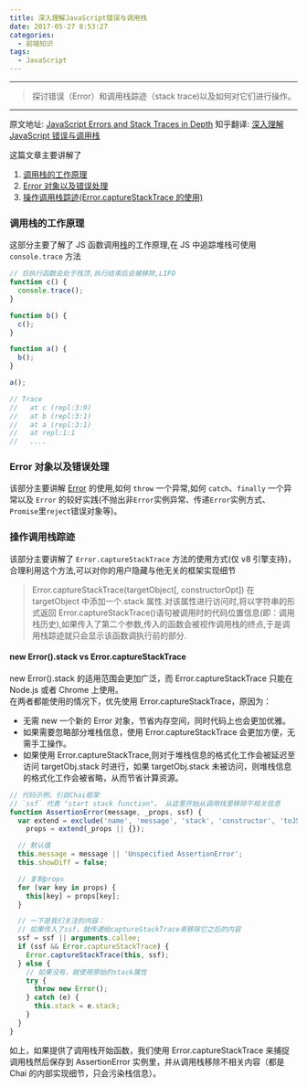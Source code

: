 ```yaml
---
title: 深入理解JavaScript错误与调用栈
date: 2017-05-27 8:53:27
categories:
  - 前端知识
tags:
  - JavaScript
---
```


---

> 探讨错误（Error）和调用栈踪迹（stack trace)以及如何对它们进行操作。

---

原文地址: [JavaScript Errors and Stack Traces in Depth](http://lucasfcosta.com/2017/02/17/JavaScript-Errors-and-Stack-Traces.html)
知乎翻译: [深入理解 JavaScript 错误与调用栈](https://zhuanlan.zhihu.com/p/27127139)

这篇文章主要讲解了

1. [调用栈的工作原理](#调用栈的工作原理)
2. [Error 对象以及错误处理](#Error对象以及错误处理)
3. [操作调用栈踪迹(Error.captureStackTrace 的使用)](#操作调用栈踪迹)

### 调用栈的工作原理

这部分主要了解了 JS 函数调用[栈](https://zh.wikipedia.org/wiki/%E5%A0%86%E6%A0%88)的工作原理,在 JS 中追踪堆栈可使用 `console.trace` 方法

```javascript
// 后执行函数会处于栈顶,执行结束后会被移除,LIFO
function c() {
  console.trace();
}

function b() {
  c();
}

function a() {
  b();
}

a();

// Trace
//   at c (repl:3:9)
//   at b (repl:3:1)
//   at a (repl:3:1)
//   at repl:1:1
//   ....
```

### Error 对象以及错误处理

该部分主要讲解 [Error](https://developer.mozilla.org/en-US/docs/Web/JavaScript/Reference/Global_Objects/Error) 的使用,如何 `throw` 一个异常,如何 `catch`、`finally` 一个异常以及 `Error` 的较好实践(不抛出非`Error`实例异常、传递`Error`实例方式、`Promise`里`reject`错误对象等)。

### 操作调用栈踪迹

该部分主要讲解了 `Error.captureStackTrace` 方法的使用方式(仅 v8 引擎支持)，合理利用这个方法,可以对你的用户隐藏与他无关的框架实现细节

> Error.captureStackTrace(targetObject[, constructorOpt])
> 在 targetObject 中添加一个.stack 属性.对该属性进行访问时,将以字符串的形式返回 Error.captureStackTrace()语句被调用时的代码位置信息(即：调用栈历史),如果传入了第二个参数,传入的函数会被视作调用栈的终点,于是调用栈踪迹就只会显示该函数调执行前的部分.

#### new Error().stack vs Error.captureStackTrace

new Error().stack 的适用范围会更加广泛，而 Error.captureStackTrace 只能在 Node.js 或者 Chrome 上使用。  
在两者都能使用的情况下，优先使用 Error.captureStackTrace，原因为：

- 无需 new 一个新的 Error 对象，节省内存空间，同时代码上也会更加优雅。
- 如果需要忽略部分堆栈信息，使用 Error.captureStackTrace 会更加方便，无需手工操作。
- 如果使用 Error.captureStackTrace,则对于堆栈信息的格式化工作会被延迟至访问 targetObj.stack 时进行，如果 targetObj.stack 未被访问，则堆栈信息的格式化工作会被省略，从而节省计算资源。

```javascript
// 代码示例，引自Chai框架
// `ssf` 代表 "start stack function"。 从这里开始从调用栈里移除不相关信息
function AssertionError(message, _props, ssf) {
  var extend = exclude('name', 'message', 'stack', 'constructor', 'toJSON'),
    props = extend(_props || {});

  // 默认值
  this.message = message || 'Unspecified AssertionError';
  this.showDiff = false;

  // 复制props
  for (var key in props) {
    this[key] = props[key];
  }

  // 一下是我们关注的内容：
  // 如果传入了ssf，就传递给captureStackTrace来移除它之后的内容
  ssf = ssf || arguments.callee;
  if (ssf && Error.captureStackTrace) {
    Error.captureStackTrace(this, ssf);
  } else {
    // 如果没有，就使用原始的stack属性
    try {
      throw new Error();
    } catch (e) {
      this.stack = e.stack;
    }
  }
}
```

如上，如果提供了调用栈开始函数，我们使用 Error.captureStackTrace 来捕捉调用栈然后保存到 AssertionError 实例里，并从调用栈移除不相关内容（都是 Chai 的内部实现细节，只会污染栈信息）。

